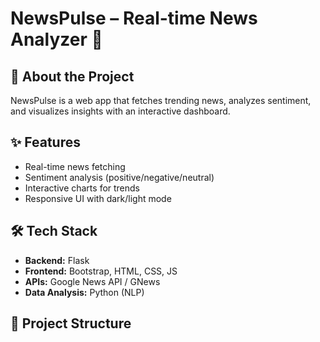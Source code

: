 # NewsPulse – Real-time News Analyzer 📰  

## 🚀 About the Project
NewsPulse is a web app that fetches trending news, analyzes sentiment, and visualizes insights with an interactive dashboard.  

## ✨ Features
- Real-time news fetching  
- Sentiment analysis (positive/negative/neutral)  
- Interactive charts for trends  
- Responsive UI with dark/light mode  

## 🛠️ Tech Stack
- **Backend:** Flask  
- **Frontend:** Bootstrap, HTML, CSS, JS  
- **APIs:** Google News API / GNews  
- **Data Analysis:** Python (NLP)  

## 📂 Project Structure


  

